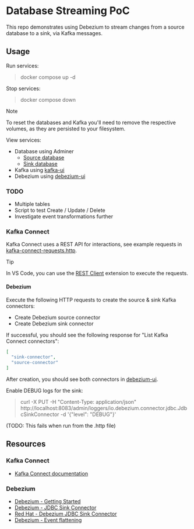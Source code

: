 # Database Streaming PoC

This repo demonstrates using Debezium to stream changes from a source database to a sink, via Kafka messages.

## Usage

Run services:

> docker compose up -d

Stop services:

> docker compose down

> [!NOTE]
> To reset the databases and Kafka you'll need to remove the respective volumes, as they are persisted to your filesystem.

View services:

- Database using Adminer
	- [Source database](http://localhost:10000/?pgsql=source-database&username=admin&db=db)
	- [Sink database](http://localhost:10000/?pgsql=sink-database&username=admin&db=db)
- Kafka using [kafka-ui](http://localhost:10001/)
- Debezium using [debezium-ui][debezium-ui]

### TODO

- Multiple tables
- Script to test Create / Update / Delete
- Investigate event transformations further

### Kafka Connect

Kafka Connect uses a REST API for interactions, see example requests in [kafka-connect-requests.http](./kafka-connect-requests.http).

> [!TIP]
> In VS Code, you can use the [REST Client](https://marketplace.visualstudio.com/items?itemName=humao.rest-client) extension to execute the requests.

#### Debezium

Execute the following HTTP requests to create the source & sink Kafka connectors:
- Create Debezium source connector
- Create Debezium sink connector

If successful, you should see the following response for "List Kafka Connect connectors":
``` json
[
  "sink-connector",
  "source-connector"
]
```

After creation, you should see both connectors in [debezium-ui][debezium-ui].

Enable DEBUG logs for the sink:

> curl -X PUT -H "Content-Type: application/json" http://localhost:8083/admin/loggers/io.debezium.connector.jdbc.JdbcSinkConnector -d '{"level": "DEBUG"}'

(TODO: This fails when run from the .http file)

## Resources

### Kafka Connect

- [Kafka Connect documentation](https://kafka.apache.org/documentation.html#connect)

### Debezium

- [Debezium - Getting Started](https://debezium.io/documentation/reference/stable/tutorial.html)
- [Debezium - JDBC Sink Connector](https://debezium.io/documentation/reference/stable/connectors/jdbc.html)
- [Red Hat - Debezium JDBC Sink Connector](https://docs.redhat.com/en/documentation/red_hat_integration/2023.q4/html/debezium_user_guide/debezium-connector-for-jdbc)
- [Debezium - Event flattening](https://debezium.io/documentation/reference/stable/transformations/event-flattening.html)

<!-- Links -->
[debezium-ui]:http://localhost:10002/